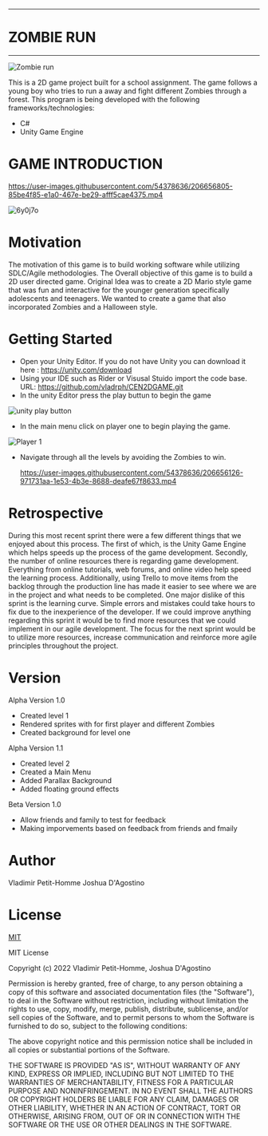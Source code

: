 - - -


# ZOMBIE RUN


- - -




![Zombie run](https://user-images.githubusercontent.com/54378636/206655546-12636966-b131-4ff7-a469-d4f527601d4e.jpg)

This is a 2D  game project built for a school assignment. The game follows a young boy who tries to run a away and fight different Zombies through a forest. This program is being developed with the following frameworks/technologies:


* C#
* Unity Game Engine 

# GAME INTRODUCTION

https://user-images.githubusercontent.com/54378636/206656805-85be4f85-e1a0-467e-be29-afff5cae4375.mp4




![6y0j7o](https://user-images.githubusercontent.com/54378636/197422434-16819b74-8941-4c47-bc27-51a0f9415465.gif)



# Motivation 

The motivation of this game is to build working software while utilizing SDLC/Agile methodologies. The Overall objective of this game is to build a 2D user directed game. Original Idea was to create a 2D Mario style game that was fun and interactive for the younger generation specifically adolescents and teenagers. We wanted to create a game that also incorporated Zombies and a Halloween style. 



# Getting Started 

*  Open your Unity Editor. If you do not have Unity you can download it here : https://unity.com/download
*  Using your IDE such as Rider or Visusal Stuido import the code base. URL:  https://github.com/vladrph/CEN2DGAME.git
*  In the unity Editor press the play buttun to begin the game


![unity play button](https://user-images.githubusercontent.com/54378636/206668815-96891145-bda3-42b6-b88e-b7f452aa1ad4.jpg)

*   In the main menu click on player one to begin playing the game. 

![Player 1](https://user-images.githubusercontent.com/54378636/206670141-b73c772e-91c0-45d1-8f03-c56469cea927.jpg)

*   Navigate through all the levels by avoiding the Zombies to win. 

      https://user-images.githubusercontent.com/54378636/206656126-971731aa-1e53-4b3e-8688-deafe67f8633.mp4

# Retrospective 

During this most recent sprint there were a few different things that we enjoyed about this process. The first of which, is the Unity Game Engine which helps speeds up the process of the game development.  Secondly, the number of online resources there is regarding game development. Everything from online tutorials, web forums, and online video help speed the learning process.  Additionally, using Trello to move items from the backlog through the production line has made it easier to see where we are in the project and what needs to be completed.  One major dislike of this sprint is the learning curve. Simple errors and mistakes could take hours to fix due to the inexperience of the developer. If we could improve anything regarding this sprint it would be to find more resources that we could implement in our agile development.  The focus for the next sprint would be to utilize more resources, increase communication and reinforce more agile principles throughout the project.
# Version
Alpha Version 1.0
*  Created level 1
*  Rendered sprites with for first player and different Zombies
*  Created background for level one


Alpha Version 1.1


* Created level 2
* Created a Main Menu
* Added Parallax Background 
* Added floating ground effects


Beta Version 1.0


* Allow friends and family to test for feedback
* Making imporvements based on feedback from friends and fmaily

# Author 

Vladimir Petit-Homme
Joshua D'Agostino

# License 

[MIT](https://choosealicense.com/licenses/mit/)


MIT License

Copyright (c) 2022 Vladimir Petit-Homme, Joshua D'Agostino

Permission is hereby granted, free of charge, to any person obtaining a copy
of this software and associated documentation files (the "Software"), to deal
in the Software without restriction, including without limitation the rights
to use, copy, modify, merge, publish, distribute, sublicense, and/or sell
copies of the Software, and to permit persons to whom the Software is
furnished to do so, subject to the following conditions:

The above copyright notice and this permission notice shall be included in all
copies or substantial portions of the Software.

THE SOFTWARE IS PROVIDED "AS IS", WITHOUT WARRANTY OF ANY KIND, EXPRESS OR
IMPLIED, INCLUDING BUT NOT LIMITED TO THE WARRANTIES OF MERCHANTABILITY,
FITNESS FOR A PARTICULAR PURPOSE AND NONINFRINGEMENT. IN NO EVENT SHALL THE
AUTHORS OR COPYRIGHT HOLDERS BE LIABLE FOR ANY CLAIM, DAMAGES OR OTHER
LIABILITY, WHETHER IN AN ACTION OF CONTRACT, TORT OR OTHERWISE, ARISING FROM,
OUT OF OR IN CONNECTION WITH THE SOFTWARE OR THE USE OR OTHER DEALINGS IN THE
SOFTWARE.




